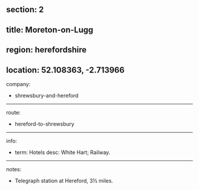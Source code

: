 section: 2
----
title: Moreton-on-Lugg
----
region: herefordshire
----
location: 52.108363, -2.713966
----
company:
- shrewsbury-and-hereford
----
route:
- hereford-to-shrewsbury
----
info:
- term: Hotels
  desc: White Hart; Railway.
----
notes:
- Telegraph station at Hereford, 3½ miles.
